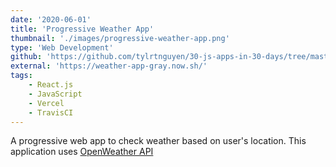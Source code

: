 ```yaml
---
date: '2020-06-01'
title: 'Progressive Weather App'
thumbnail: './images/progressive-weather-app.png'
type: 'Web Development'
github: 'https://github.com/tylrtnguyen/30-js-apps-in-30-days/tree/master/weather-app'
external: 'https://weather-app-gray.now.sh/'
tags:
    - React.js
    - JavaScript
    - Vercel
    - TravisCI
---
```


A progressive web app to check weather based on user's location. This application uses [OpenWeather API](https://openweathermap.org/api)

